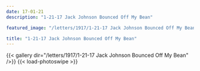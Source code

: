 ```yaml
---
date: 17-01-21
description: "1-21-17 Jack Johnson Bounced Off My Bean"

featured_image: "/letters/1917/1-21-17 Jack Johnson Bounced Off My Bean/Scan_20170419(0).jpg"

title: "1-21-17 Jack Johnson Bounced Off My Bean"
---
```


{{< gallery dir="/letters/1917/1-21-17 Jack Johnson Bounced Off My Bean" />}} {{< load-photoswipe >}}
